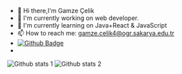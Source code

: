 - 👋 Hi there,I'm Gamze Çelik
- 👀 I'm currently working on web developer.
- 🌱 I'm currently learning on Java+React & JavaScript
- 📫 How to reach me: gamze.celik4@ogr.sakarya.edu.tr
- [![Github Badge](https://img.shields.io/badge/-Github-000?style=quare&labelColor=000&logo=Github&logoColor=white&link=link)](link) 
- 
![Github stats 1](https://github-readme-stats.vercel.app/api?username=Gamze-Celik&show_icons=true&theme=gradient) 
![Github stats 2](https://github-readme-stats.vercel.app/api?username=Gamze-Celik&show_icons=true&theme=radical)
